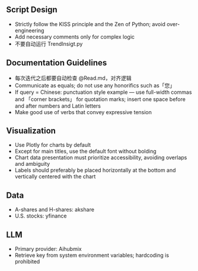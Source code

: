 ## Script Design
- Strictly follow the KISS principle and the Zen of Python; avoid over-engineering
- Add necessary comments only for complex logic
- 不要自动运行 TrendInsigt.py
  
## Documentation Guidelines
- 每次迭代之后都要自动检查 @Read.md，对齐逻辑
- Communicate as equals; do not use any honorifics such as「您」
- If query = Chinese: punctuation style example — use full-width commas and 「corner brackets」 for quotation marks; insert one space before and after numbers and Latin letters
- Make good use of verbs that convey expressive tension

## Visualization
- Use Plotly for charts by default
- Except for main titles, use the default font without bolding
- Chart data presentation must prioritize accessibility, avoiding overlaps and ambiguity
- Labels should preferably be placed horizontally at the bottom and vertically centered with the chart

## Data
- A-shares and H-shares: akshare
- U.S. stocks: yfinance

## LLM
- Primary provider: Aihubmix
- Retrieve key from system environment variables; hardcoding is prohibited
